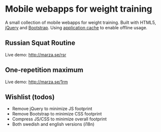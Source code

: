 Mobile webapps for weight training
===============

A small collection of mobile webapps for weight training.
Built with HTML5, [jQuery](http://jquery.com/) and [Bootstrap](http://getbootstrap.com/).
Using [application cache](https://developer.mozilla.org/en/docs/HTML/Using_the_application_cache) to enable offline usage.

Russian Squat Routine
---------------
Live demo: http://marza.se/rsr

One-repetition maximum
---------------
Live demo: http://marza.se/1rm

Wishlist (todos)
---------------
* Remove jQuery to minimize JS footprint
* Remove Bootstrap to minimize CSS footprint
* Compress JS/CSS to minimize overall footprint
* Both swedish and english versions (i18n)
